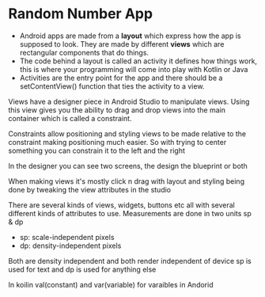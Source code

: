 # Random Number App

- Android apps are made from a **layout** which express how the app is supposed to look. They are  made by different **views** which are rectangular components that do things.
- The code behind a layout is called an activity it defines how things work, this is where your programming will come into play with Kotlin or Java
- Activities are the entry point for the app and there should be a setContentView() function that ties the activity to a view.

Views have a designer piece in Android Studio to manipulate views. Using this view gives you the ability to drag and drop views into the main container which is called a constraint.

Constraints allow positioning and styling views to be made relative to the constraint making positioning much easier. So with trying to center something you can constrain it to the left and the right

In the designer you can see two screens, the design the blueprint or both

When making views it's mostly click n drag with layout and styling being done by tweaking the view attributes in the studio

There are several kinds of views, widgets, buttons etc all with several different kinds of attributes to use.
Measurements are done in two units sp & dp

* sp: scale-independent pixels
* dp: density-independent pixels

Both are density independent and both render independent of device sp is used for text and dp is used for anything else

In koilin val(constant) and var(variable) for varaibles in Andorid
